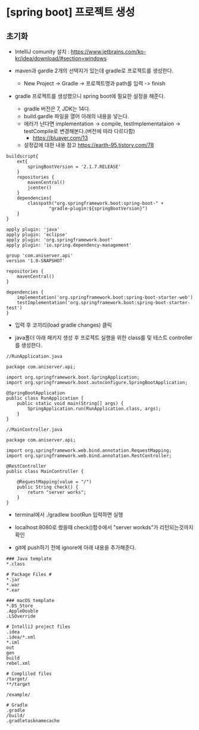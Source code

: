 [spring boot] 프로젝트 생성
=======
초기화
-----
- IntelliJ comunity 설치 : https://www.jetbrains.com/ko-kr/idea/download/#section=windows

- maven과 gardle 2개의 선택지가 있는데 gradle로 프로젝트를 생성한다.
    - New Project -> Gradle -> 프로젝트명과 path를 입력 -> finish

- gradle 프로젝트를 생성했으니 spring boot에 필요한 설정을 해준다.
    - gradle 버전은 7, JDK는 14다.
    - build.gardle 파일을 열어 아래의 내용을 넣는다. 
    - 에러가 난다면 implementation -> compile, testImplementataion -> testCompile로 변경해본다.(버전에 따라 다르다함)
        - https://bluayer.com/13
    - 설정값에 대한 내용 참고 https://earth-95.tistory.com/78
~~~
buildscript{
    ext{
        springBootVersion = '2.1.7.RELEASE'
    }
    repositories {
        mavenCentral()
        jcenter()
    }
    dependencies{
        classpath("org.springframework.boot:spring-boot-" +
                "gradle-plugin:${springBootVersion}")
    }
}

apply plugin: 'java'
apply plugin: 'eclipse'
apply plugin: 'org.springframework.boot'
apply plugin: 'io.spring.dependency-management'

group 'com.aniserver.api'
version '1.0-SNAPSHOT'

repositories {
    mavenCentral()
}

dependencies {
    implementation('org.springframework.boot:spring-boot-starter-web')
    testImplementation('org.springframework.boot:spring-boot-starter-test')
}
~~~

- 입력 후 코끼리(load gradle changes) 클릭

- java폴더 아래 패키지 생성 후 프로젝트 실행을 위한 class를 및 테스트 controller를 생성한다.
~~~
//RunApplication.java

package com.aniserver.api;

import org.springframework.boot.SpringApplication;
import org.springframework.boot.autoconfigure.SpringBootApplication;

@SpringBootApplication
public class RunApplication {
    public static void main(String[] args) {
        SpringApplication.run(RunApplication.class, args);
    }
}
~~~
~~~
//MainController.java

package com.aniserver.api;

import org.springframework.web.bind.annotation.RequestMapping;
import org.springframework.web.bind.annotation.RestController;

@RestController
public class MainController {

    @RequestMapping(value = "/")
    public String check() {
        return "server works";
    }
}
~~~

- terminal에서 ./gradlew bootRun 입력하면 실행

- localhost:8080로 쐈을때 check()함수에서 "server workds"가 리턴되는것까지 확인

- git에 push하기 전에 ignore에 아래 내용을 추가해준다.
~~~
### Java template
*.class
 
# Package Files #
*.jar
*.war
*.ear
 
### macOS template
*.DS_Store
.AppleDouble
.LSOverride
 
# IntelliJ project files
.idea
.idea/*.xml
*.iml
out
gen
build
rebel.xml
 
# Compliled files
/target/
**/target
 
/example/
 
# Gradle
.gradle
/build/
.gradletasknamecache
~~~
